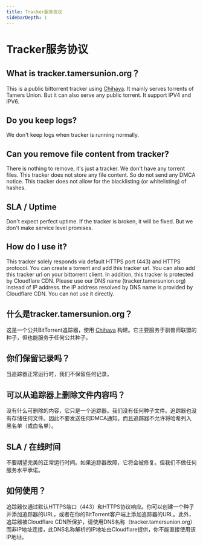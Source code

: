 ```yaml
---
title: Tracker服务协议
sidebarDepth: 1
---
```


# Tracker服务协议

## What is tracker.tamersunion.org？
This is a public bittorrent tracker using [Chihaya](https://github.com/chihaya/chihaya). It mainly serves torrents of Tamers Union. But it can also serve any public torrent. It support IPV4 and IPV6.

## Do you keep logs?
We don't keep logs when tracker is running normally.

## Can you remove file content from tracker?
There is nothing to remove, it's just a tracker. We don't have any torrent files. This tracker does not store any file content. So do not send any DMCA notice. This tracker does not allow for the blacklisting (or whitelisting) of hashes.

## SLA / Uptime
Don't expect perfect uptime. If the tracker is broken, it will be fixed. But we don't make service level promises.

## How do I use it?
This tracker solely responds via default HTTPS port (443) and HTTPS protocol. You can create a torrent and add this tracker url. You can also add this tracker url on your bittorrent client. In addition, this tracker is protected by Cloudflare CDN. Please use our DNS name (tracker.tamersunion.org) instead of IP address. the IP address resolved by DNS name is provided by Cloudflare CDN. You can not use it directly.

## 什么是tracker.tamersunion.org？
这是一个公共BitTorrent追踪器，使用 [Chihaya](https://github.com/chihaya/chihaya) 构建。它主要服务于驯兽师联盟的种子，但也能服务于任何公共种子。

## 你们保留记录吗？
当追踪器正常运行时，我们不保留任何记录。

## 可以从追踪器上删除文件内容吗？
没有什么可删除的内容，它只是一个追踪器。我们没有任何种子文件。追踪器也没有存储任何文件。因此不要发送任何DMCA通知。而且追踪器不允许将哈希列入黑名单（或白名单）。

## SLA / 在线时间
不要期望完美的正常运行时间。如果追踪器故障，它将会被修复。但我们不做任何服务水平承诺。

## 如何使用？
追踪器仅通过默认HTTPS端口（443）和HTTPS协议响应。你可以创建一个种子并添加追踪器的URL，或者在你的BitTorrent客户端上添加追踪器的URL。此外，追踪器被Cloudflare CDN所保护，请使用DNS名称（tracker.tamersunion.org）而非IP地址连接，此DNS名称解析的IP地址由Cloudflare提供，你不能直接使用该IP地址。
